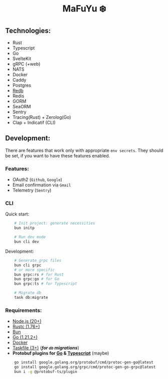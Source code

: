 # <p style="text-align: center;">MaFuYu ❄️</p>

## Technologies:

- Rust
- Typescript
- Go
- SvelteKit
- gRPC (+web)
- NATS
- Docker
- Caddy
- Postgres
- [Redb](https://github.com/cberner/redb)
- Redis
- GORM
- SeaORM
- Sentry
- Tracing(Rust) + Zerolog(Go)
- Clap + Indicatif (CLI)

## Development:

There are features that work only with appropriate `env secrets`. They should be set, if you want to have these features enabled.

### Features:

- OAuth2 (`Github`, `Google`)
- Email confirmation via `Gmail`
- Telemetry (`Sentry`)

### CLI

Quick start:

```sh
    # Init project: generate necessities
    bun initp

    # Run dev mode
    bun cli dev
```

Development:

```sh
    # Generate grpc files
    bun cli grpc
    # or more specific
    bun grpc:rs # for Rust
    bun grpc:go # for Go
    bun grpc:ts # for Typescript

    # Migrate db
    task db:migrate
```

### Requirements:

- [Node.js (20+)](https://nodejs.org/en)
- [Rustc (1.76+)](https://www.rust-lang.org)
- [Bun](https://bun.sh/)
- [Go (1.21.2+)](https://go.dev/)
- [Docker](https://docs.docker.com/engine/)
- [Taskfile (3+)](https://taskfile.dev) (**_for `db` migrations_**)
- **Protobuf plugins for [Go](https://go.dev/) & [Typescript](https://www.typescriptlang.org/)** (maybe)

```sh
    go install google.golang.org/protobuf/cmd/protoc-gen-go@latest
    go install google.golang.org/grpc/cmd/protoc-gen-go-grpc@latest
    bun i -g @protobuf-ts/plugin
```

